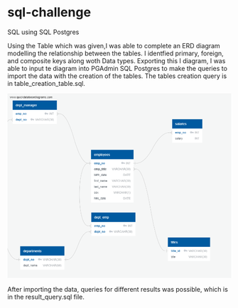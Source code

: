 # sql-challenge
SQL using SQL Postgres

Using the Table which was given,I was able to complete an ERD diagram modelling the relationship between the tables. I identfied primary, foreign, and composite keys along woth Data types. Exporting this I diagram, I was able to input te diagram into PGAdmin SQL Postgres to make the queries to import the data with the creation of the tables. The tables creation query is in table_creation_table.sql. 

![EmployeeSQL/ERD.png](EmployeeSQL/ERD.png)

After importing the data, queries for different results was possible, which is in the result_query.sql file. 